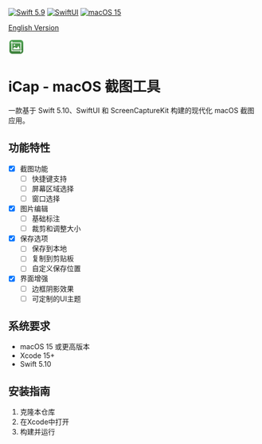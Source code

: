 [![Swift 5.9](https://img.shields.io/badge/Swift-5.10-ED523F.svg?style=flat)](https://swift.org/)
[![SwiftUI](https://img.shields.io/badge/SwiftUI-✓-orange)](https://developer.apple.com/xcode/swiftui/)
[![macOS 15](https://img.shields.io/badge/macOS15-Compatible-green)](https://www.apple.com/macos/monterey/)

[English Version](README.md)

![](iCap/Assets.xcassets/AppIcon.appiconset/icon_32x32.png)

# iCap - macOS 截图工具

一款基于 Swift 5.10、SwiftUI 和 ScreenCaptureKit 构建的现代化 macOS 截图应用。

## 功能特性

- [x] 截图功能
  - [ ] 快捷键支持
  - [ ] 屏幕区域选择
  - [ ] 窗口选择
- [x] 图片编辑
  - [ ] 基础标注
  - [ ] 裁剪和调整大小
- [x] 保存选项
  - [ ] 保存到本地
  - [ ] 复制到剪贴板
  - [ ] 自定义保存位置
- [x] 界面增强
  - [ ] 边框阴影效果
  - [ ] 可定制的UI主题

## 系统要求

- macOS 15 或更高版本
- Xcode 15+
- Swift 5.10

## 安装指南

1. 克隆本仓库
2. 在Xcode中打开
3. 构建并运行
